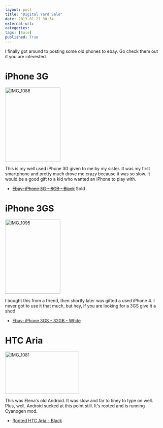 ```yaml
---
layout: post
title: "Digital Yard Sale"
date: 2013-01-21 00:34
external-url: 
categories: 
tags: [Sale]
published: True
---
```

I finally got around to posting some old phones to ebay.  Go check them out if you are interested.

# iPhone 3G

<a href="http://www.flickr.com/photos/bretc/8400521241/" title="IMG_1088 by bretolious, on Flickr"><img src="http://farm9.staticflickr.com/8499/8400521241_d8f8a50a84_m.jpg" width="179" height="240" alt="IMG_1088"></a>

This is my well used iPhone 3G given to me by my sister.  It was my first smartphone and pretty much drove me crazy because it was so slow.  It would be a good gift to a kid who wanted an iPhone to play with.

-	~~[Ebay: iPhone 3G - 8GB - Black](http://www.ebay.com/itm/290848640585?ssPageName=STRK:MESELX:IT&_trksid=p3984.m1555.l2649)~~ Sold

# iPhone 3GS

<a href="http://www.flickr.com/photos/bretc/8400509855/" title="IMG_1095 by bretolious, on Flickr"><img src="http://farm9.staticflickr.com/8474/8400509855_ac78bf04b5_m.jpg" width="179" height="240" alt="IMG_1095"></a>

I bought this from a friend, then shortly later was gifted a used iPhone 4.  I never got to use it that much, but hey, if you are looking for a 3GS give it a shot!

-	[Ebay: iPhone 3GS - 32GB - White](http://www.ebay.com/itm/290848645164?ssPageName=STRK:MESELX:IT&_trksid=p3984.m1555.l2649)

# HTC Aria

<a href="http://www.flickr.com/photos/bretc/8401610390/" title="IMG_1081 by bretolious, on Flickr"><img src="http://farm9.staticflickr.com/8194/8401610390_e40c7309cd_m.jpg" width="240" height="136" alt="IMG_1081"></a>

This was Elena's old Android.  It was slow and far to tiney to type on well.  Plus, well, Android sucked at this point still.  It's rooted and is running Cyanogen mod.

-	[Rooted HTC Aria - Black](http://www.ebay.com/itm/290848648534?ssPageName=STRK:MESELX:IT&_trksid=p3984.m1555.l2649)
